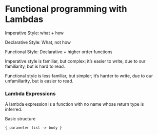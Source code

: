 # Functional programming with Lambdas

Imperative Style: what + how

Declarative Style: What, not how

Functional Style: Declarative + higher order functions

Imperative style is familiar, but complex; it’s easier to write, due to our familiarity, but is hard to read.

Functional style is less familiar, but simpler; it’s harder to write, due to our unfamiliarity, but is easier to read.

### Lambda Expressions

A lambda expression is a function with no name whose return type is inferred.

Basic structure

`` { parameter list -> body } ``